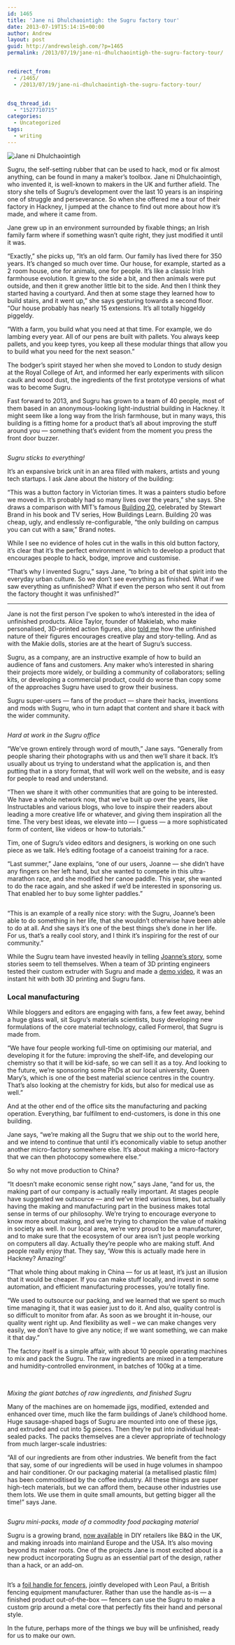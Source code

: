 ```yaml
---
id: 1465
title: 'Jane ni Dhulchaointigh: the Sugru factory tour'
date: 2013-07-19T15:14:15+00:00
author: Andrew
layout: post
guid: http://andrewsleigh.com/?p=1465
permalink: /2013/07/19/jane-ni-dhulchaointigh-the-sugru-factory-tour/


redirect_from:
  - /1465/
  - /2013/07/19/jane-ni-dhulchaointigh-the-sugru-factory-tour/


dsq_thread_id:
  - "1527710715"
categories:
  - Uncategorized
tags:
  - writing
---
```

<img class="alignnone size-full wp-image-1466" title="Jane ni Dhulchaointigh" src="/assets/2013/07/Jane-1200.jpeg" alt="Jane ni Dhulchaointigh" />

Sugru, the self-setting rubber that can be used to hack, mod or fix almost anything, can be found in many a maker&#8217;s toolbox. Jane ni Dhulchaointigh, who invented it, is well-known to makers in the UK and further afield. The story she tells of Sugru&#8217;s development over the last 10 years is an inspiring one of struggle and perseverance. So when she offered me a tour of their factory in Hackney, I jumped at the chance to find out more about how it&#8217;s made, and where it came from.<!--more-->

Jane grew up in an environment surrounded by fixable things; an Irish family farm where if something wasn&#8217;t quite right, they just modified it until it was.

&#8220;Exactly,&#8221; she picks up, &#8220;It&#8217;s an old farm. Our family has lived there for 350 years. It&#8217;s changed so much over time. Our house, for example, started as a 2 room house, one for animals, one for people. It&#8217;s like a classic Irish farmhouse evolution. It grew to the side a bit, and then animals were put outside, and then it grew another little bit to the side. And then I think they started having a courtyard. And then at some stage they learned how to build stairs, and it went up,&#8221; she says gesturing towards a second floor. &#8220;Our house probably has nearly 15 extensions. It&#8217;s all totally higgeldy piggeldy.

&#8220;With a farm, you build what you need at that time. For example, we do lambing every year. All of our pens are built with pallets. You always keep pallets, and you keep tyres, you keep all these modular things that allow you to build what you need for the next season.&#8221;

The bodger&#8217;s spirit stayed her when she moved to London to study design at the Royal College of Art, and informed her early experiments with silicon caulk and wood dust, the ingredients of the first prototype versions of what was to become Sugru.

Fast forward to 2013, and Sugru has grown to a team of 40 people, most of them based in an anonymous-looking light-industrial building in Hackney. It might seem like a long way from the Irish farmhouse, but in many ways, this building is a fitting home for a product that&#8217;s all about improving the stuff around you — something that&#8217;s evident from the moment you press the front door buzzer.

<img class="alignnone size-full wp-image-1476" title="buzzer-crop-1200" src="/assets/2013/07/buzzer-crop-1200.jpg" alt="" />

<cite>Sugru sticks to everything!</cite>

It&#8217;s an expansive brick unit in an area filled with makers, artists and young tech startups. I ask Jane about the history of the building:

&#8220;This was a button factory in Victorian times. It was a painters studio before we moved in. It&#8217;s probably had so many lives over the years,&#8221; she says. She draws a comparison with MIT&#8217;s famous [Building 20](http://libraries.mit.edu/archives/mithistory/building20/index.html), celebrated by Stewart Brand in his book and TV series, How Buildings Learn. Building 20 was cheap, ugly, and endlessly re-configurable, &#8220;the only building on campus you can cut with a saw,&#8221; Brand notes.

While I see no evidence of holes cut in the walls in this old button factory, it&#8217;s clear that it&#8217;s the perfect environment in which to develop a product that encourages people to hack, bodge, improve and customise.

&#8220;That&#8217;s why I invented Sugru,&#8221; says Jane, &#8220;to bring a bit of that spirit into the everyday urban culture. So we don&#8217;t see everything as finished. What if we saw everything as unfinished? What if even the person who sent it out from the factory thought it was unfinished?&#8221;

* * *

Jane is not the first person I&#8217;ve spoken to who&#8217;s interested in the idea of unfinished products. Alice Taylor, founder of Makielab, who make personalised, 3D-printed action figures, also [told me](http://makezine.com/2013/03/15/alice-taylor-inventing-the-future-of-toys/) how the unfinished nature of their figures encourages creative play and story-telling. And as with the Makie dolls, stories are at the heart of Sugru&#8217;s success.

Sugru, as a company, are an instructive example of how to build an audience of fans and customers. Any maker who&#8217;s interested in sharing their projects more widely, or building a community of collaborators; selling kits, or developing a commercial product, could do worse than copy some of the approaches Sugru have used to grow their business.

Sugru super-users — fans of the product — share their hacks, inventions and mods with Sugru, who in turn adapt that content and share it back with the wider community.

<img class="alignnone size-full wp-image-1468" title="Sugru office" src="/assets/2013/07/office.jpeg" alt="" />

<cite>Hard at work in the Sugru office</cite>

&#8220;We&#8217;ve grown entirely through word of mouth,&#8221; Jane says. &#8220;Generally from people sharing their photographs with us and then we&#8217;ll share it back. It&#8217;s usually about us trying to understand what the application is, and then putting that in a story format, that will work well on the website, and is easy for people to read and understand.

&#8220;Then we share it with other communities that are going to be interested. We have a whole network now, that we&#8217;ve built up over the years, like Instructables and various blogs, who love to inspire their readers about leading a more creative life or whatever, and giving them inspiration all the time. The very best ideas, we elevate into — I guess — a more sophisticated form of content, like videos or how-to tutorials.&#8221;

Tim, one of Sugru&#8217;s video editors and designers, is working on one such piece as we talk. He&#8217;s editing footage of a canoeist training for a race.

&#8220;Last summer,&#8221; Jane explains, &#8220;one of our users, Joanne — she didn&#8217;t have any fingers on her left hand, but she wanted to compete in this ultra-marathon race, and she modified her canoe paddle. This year, she wanted to do the race again, and she asked if we&#8217;d be interested in sponsoring us. That enabled her to buy some lighter paddles.&#8221;

<img class="alignnone size-full wp-image-1469" title="joanne" src="/assets/2013/07/joanne.png" alt="" />

&#8220;This is an example of a really nice story: with the Sugru, Joanne&#8217;s been able to do something in her life, that she wouldn&#8217;t otherwise have been able to do at all. And she says it&#8217;s one of the best things she&#8217;s done in her life. For us, that&#8217;s a really cool story, and I think it&#8217;s inspiring for the rest of our community.&#8221;

While the Sugru team have invested heavily in telling [Joanne&#8217;s story](http://sugru.com/blog/joanne-and-her-yukon-river-race-adventure), some stories seem to tell themselves. When a team of 3D printing engineers tested their custom extruder with Sugru and made a [demo video](http://www.hyrel3d.com/blog/2013/06/20/hyrel-3d-3d-printing-with-everyones-favorite-self-setting-rubber-sugru/), it was an instant hit with both 3D printing and Sugru fans.

### Local manufacturing

While bloggers and editors are engaging with fans, a few feet away, behind a huge glass wall, sit Sugru&#8217;s materials scientists, busy developing new formulations of the core material technology, called Formerol, that Sugru is made from.

&#8220;We have four people working full-time on optimising our material, and developing it for the future: improving the shelf-life, and developing our chemistry so that it will be kid-safe, so we can sell it as a toy. And looking to the future, we&#8217;re sponsoring some PhDs at our local university, Queen Mary&#8217;s, which is one of the best material science centres in the country. That&#8217;s also looking at the chemistry for kids, but also for medical use as well.&#8221;

And at the other end of the office sits the manufacturing and packing operation. Everything, bar fulfilment to end-customers, is done in this one building.

Jane says, &#8220;we&#8217;re making all the Sugru that we ship out to the world here, and we intend to continue that until it&#8217;s economically viable to setup another another micro-factory somewhere else. It&#8217;s about making a micro-factory that we can then photocopy somewhere else.&#8221;

So why not move production to China?

&#8220;It doesn&#8217;t make economic sense right now,&#8221; says Jane, &#8220;and for us, the making part of our company is actually really important. At stages people have suggested we outsource — and we&#8217;ve tried various times, but actually having the making and manufacturing part in the business makes total sense in terms of our philosophy. We&#8217;re trying to encourage everyone to know more about making, and we&#8217;re trying to champion the value of making in society as well. In our local area, we&#8217;re very proud to be a manufacturer, and to make sure that the ecosystem of our area isn&#8217;t just people working on computers all day. Actually they&#8217;re people who are making stuff. And people really enjoy that. They say, &#8216;Wow this is actually made here in Hackney? Amazing!&#8217;

&#8220;That whole thing about making in China — for us at least, it&#8217;s just an illusion that it would be cheaper. If you can make stuff locally, and invest in some automation, and efficient manufacturing processes, you&#8217;re totally fine.

&#8220;We used to outsource our packing, and we learned that we spent so much time managing it, that it was easier just to do it. And also, quality control is so difficult to monitor from afar. As soon as we brought it in-house, our quality went right up. And flexibility as well &#8211; we can make changes very easily, we don&#8217;t have to give any notice; if we want something, we can make it that day.&#8221;

The factory itself is a simple affair, with about 10 people operating machines to mix and pack the Sugru. The raw ingredients are mixed in a temperature and humidity-controlled environment, in batches of 100kg at a time.

<img class="alignnone size-full wp-image-1470" title="making-sugru" src="/assets/2013/07/making-sugru.jpg" alt="" />

<img class="alignnone size-full wp-image-1471" title="yellow-sugru" src="/assets/2013/07/yellow-sugru.jpg" alt="" />

<cite>Mixing the giant batches of raw ingredients, and finished Sugru</cite>

Many of the machines are on homemade jigs, modified, extended and enhanced over time, much like the farm buildings of Jane&#8217;s childhood home. Huge sausage-shaped bags of Sugru are mounted into one of these jigs, and extruded and cut into 5g pieces. Then they&#8217;re put into individual heat-sealed packs. The packs themselves are a clever appropriate of technology from much larger-scale industries:

&#8220;All of our ingredients are from other industries. We benefit from the fact that say, some of our ingredients will be used in huge volumes in shampoo and hair conditioner. Or our packaging material (a metallised plastic film) has been commoditised by the coffee industry. All these things are super high-tech materials, but we can afford them, because other industries use them lots. We use them in quite small amounts, but getting bigger all the time!&#8221; says Jane.

<img class="alignnone size-full wp-image-1472" title="sugru-packs" src="/assets/2013/07/sugru-packs.jpeg" alt="" />

<cite>Sugru mini-packs, made of a commodity food packaging material</cite>

Sugru is a growing brand, [now available](http://sugru.com/stockists) in DIY retailers like B&Q in the UK, and making inroads into mainland Europe and the USA. It&#8217;s also moving beyond its maker roots. One of the projects Jane is most excited about is a new product incorporating Sugru as an essential part of the design, rather than a hack, or an add-on.

<img class="alignnone size-full wp-image-1473" title="foil" src="/assets/2013/07/foil.jpg" alt="" />

It&#8217;s a [foil handle for fencers](http://sugru.com/blog/leon-paul-sugru-introducing-the-first-product-designed-and-built-around-sugru), jointly developed with Leon Paul, a British fencing equipment manufacturer. Rather than use the handle as-is — a finished product out-of-the-box — fencers can use the Sugru to make a custom grip around a metal core that perfectly fits their hand and personal style.

In the future, perhaps more of the things we buy will be unfinished, ready for us to make our own.